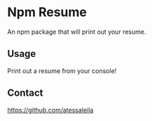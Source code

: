 # Npm Resume

An npm package that will print out your resume. 

## Usage

Print out a resume from your console!

## Contact
https://github.com/atessaleila